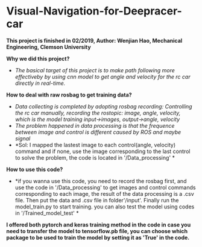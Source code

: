 # Visual-Navigation-for-Deepracer-car

**This project is finished in 02/2019, Author: Wenjian Hao, Mechanical Engineering, Clemson University** <br />

__Why we did this project?__ <br />
- *The basical target of this project is to make path following more effectiveby by using cnn model to get angle and velocity for the rc car directly in real-time.*

__How to deal with raw rosbag to get training data?__<br />
- *Data collecting is completed by adopting rosbag recording: Controlling the rc car manually, recording the rostopic: image, angle, velocity, which is the model training input->images, output->angle, velocity*<br />
- *The problem happened in data processing is that the frequence between image and control is different caused by ROS and maybe signal*<br />
- *Sol: I mapped the lastest image to each control(angle, velocity) command and if none, use the image corresponding to the last control to solve the problem, the code is located in '/Data_processing' *

__How to use this code?__<br />
- *if you wanna use this code, you need to record the rosbag first, and use the code in '/Data_processing' to get images and control commands corresponding to each image, the result of the data processing is a .csv file. Then put the data and .csv file in folder'/input'. Finally run the model_train.py to start training. you can also test the model using codes in '/Trained_model_test' *

__I offered both pytorch and keras training method in the code in case you need to transfer the model to tensorflow.pb file, you can choose which package to be used to train the model by setting it as 'True' in the code.__
